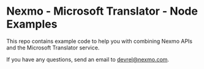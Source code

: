 # Nexmo - Microsoft Translator - Node Examples

This repo contains example code to help you with combining Nexmo APIs and the Microsoft Translator service.

If you have any questions, send an email to devrel@nexmo.com.